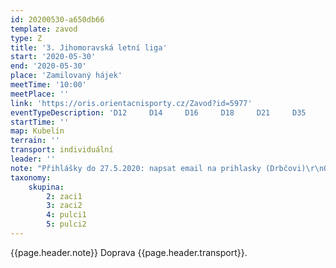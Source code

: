```yaml
---
id: 20200530-a650db66
template: zavod
type: Z
title: '3. Jihomoravská letní liga'
start: '2020-05-30'
end: '2020-05-30'
place: 'Zamilovaný hájek'
meetTime: '10:00'
meetPlace: ''
link: 'https://oris.orientacnisporty.cz/Zavod?id=5977'
eventTypeDescription: 'D12     D14     D16     D18     D21     D35     D45     D55     H12     H14     H21     H35     H45     H55     HD10'
startTime: ''
map: Kubelín
terrain: ''
transport: individuální
leader: ''
note: "Přihlášky do 27.5.2020: napsat email na prihlasky (Drbčovi)\r\nOmezený počet přihlášek, závodníků: 295"
taxonomy:
    skupina:
        2: zaci1
        3: zaci2
        4: pulci1
        5: pulci2
---
```

{{page.header.note}}
 Doprava {{page.header.transport}}.
